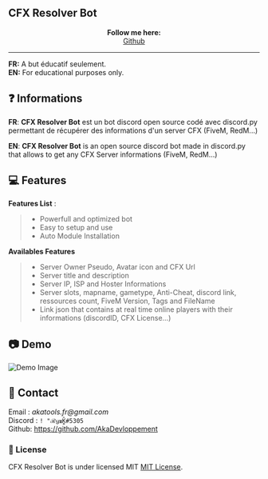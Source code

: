 ## CFX Resolver Bot

<p align='center'>
  <b>Follow me here:</b><br>  
  <a href="https://github.com/AkaDevloppement">Github</a> 
</p>


---

**FR:** A but éducatif seulement.    
**EN:** For educational purposes only. 


## ❓ Informations

__FR__: **CFX Resolver Bot** est un bot discord open source codé avec discord.py permettant de récupérer des informations d'un server CFX (FiveM, RedM...)

__EN__: **CFX Resolver Bot** is an open source discord bot made in discord.py that allows to get any CFX Server informations (FiveM, RedM...)

 
 
## 💻 Features

__Features List__ :
> - Powerfull and optimized bot
> - Easy to setup and use
> - Auto Module Installation

__Availables Features__
> - Server Owner Pseudo, Avatar icon and CFX Url  
> - Server title and description
> - Server IP,  ISP and Hoster Informations
> - Server slots, mapname, gametype, Anti-Cheat, discord link, ressources count, FiveM Version, Tags and FileName
> - Link json that contains at real time online players with their informations (discordID, CFX License...)




 
  
  
## 📷 Demo  
![Demo Image](https://i.imgur.com/ZbbGQix.png)  
 
   
  
  
  
##  📝 Contact  
Email : _akatools.fr@gmail.com_  
Discord : `! "ℛყ𝖚K̭̭̏#5305`  
Github: https://github.com/AkaDevloppement
  
  
  
  
  

   
    
   
  

### 📜 License
CFX Resolver Bot is under licensed MIT [MIT License](https://github.com/AkaDevloppement/CFX-Resolver-Bot/blob/main/LICENSE).
